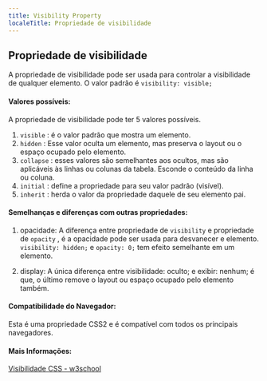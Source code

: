 ```yaml
---
title: Visibility Property
localeTitle: Propriedade de visibilidade
---
```

## Propriedade de visibilidade

A propriedade de visibilidade pode ser usada para controlar a visibilidade de qualquer elemento. O valor padrão é `visibility: visible;`

#### Valores possíveis:

A propriedade de visibilidade pode ter 5 valores possíveis.

1.  `visible` : é o valor padrão que mostra um elemento.
2.  `hidden` : Esse valor oculta um elemento, mas preserva o layout ou o espaço ocupado pelo elemento.
3.  `collapse` : esses valores são semelhantes aos ocultos, mas são aplicáveis ​​às linhas ou colunas da tabela. Esconde o conteúdo da linha ou coluna.
4.  `initial` : define a propriedade para seu valor padrão (visível).
5.  `inherit` : herda o valor da propriedade daquele de seu elemento pai.

#### Semelhanças e diferenças com outras propriedades:

1.  opacidade: A diferença entre propriedade de `visibility` e propriedade de `opacity` , é a opacidade pode ser usada para desvanecer e elemento. `visibility: hidden;` e `opacity: 0;` tem efeito semelhante em um elemento.
    
2.  display: A única diferença entre visibilidade: oculto; e exibir: nenhum; é que, o último remove o layout ou espaço ocupado pelo elemento também.
    

#### Compatibilidade do Navegador:

Esta é uma propriedade CSS2 e é compatível com todos os principais navegadores.

#### Mais Informações:

[Visibilidade CSS - w3school](https://www.w3schools.com/cssref/pr_class_visibility.asp)